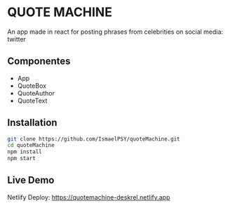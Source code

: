 # QUOTE MACHINE

An app made in react for posting phrases from celebrities
on social media: twitter

## Componentes
- App
- QuoteBox
- QuoteAuthor
- QuoteText

## Installation
```bash
git clone https://github.com/IsmaelPSY/quoteMachine.git
cd quoteMachine
npm install
npm start
```
## Live Demo
Netlify Deploy: https://quotemachine-deskrel.netlify.app

